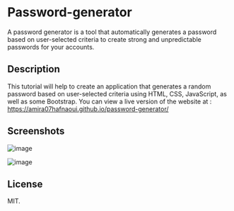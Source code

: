 # Password-generator
 A password generator is a tool that automatically generates a password based on user-selected criteria  to create  strong and unpredictable passwords for your accounts. 

## Description

This tutorial will help to create an application that generates a random password based on user-selected criteria using HTML, CSS, JavaScript, as well as some Bootstrap.
You can view a live version of the website at : https://amira07hafnaoui.github.io/password-generator/


## Screenshots
![image](https://user-images.githubusercontent.com/55209230/68912444-c8a62880-071d-11ea-8ec9-41a5dc4cdf01.png)

![image](https://user-images.githubusercontent.com/55209230/68912545-10c54b00-071e-11ea-8f56-5646f937edcd.png)

## License
MIT. 
